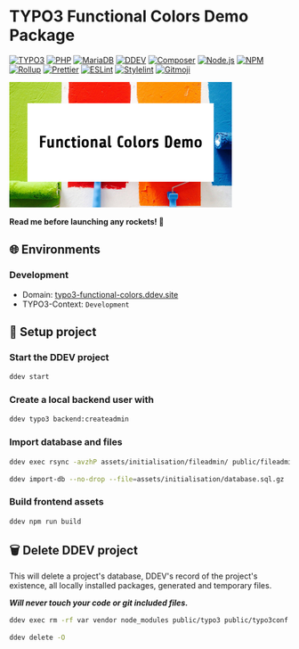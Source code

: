 # TYPO3 Functional Colors Demo Package

[![TYPO3](https://img.shields.io/badge/TYPO3-v12-ff8700?style=flat-square&logo=typo3)](https://get.typo3.org/version/12)
[![PHP](https://img.shields.io/badge/PHP-8.3-777BB4?style=flat-square&logo=php&logoColor=white)](https://www.php.net/releases/8.3/en.php)
[![MariaDB](https://img.shields.io/badge/MariaDB-10.11-003545?style=flat-square&logo=mariadb&logoColor=white)](https://www.mysql.com/)
[![DDEV](https://img.shields.io/badge/DDEV-with_Docker-02a8e2?style=flat-square&logo=data:image/png;base64,iVBORw0KGgoAAAANSUhEUgAAABMAAAAPCAYAAAAGRPQsAAAACXBIWXMAAAsSAAALEgHS3X78AAABIElEQVQ4jY2T0XGDMBBE383wbzoIHYRUELuDdBBTQXAH7sAlQCdOKsCuIKQC6GDzkVOsgCDeGY3uxGnvMZKMFUn69LBfKLmY2SEk2ZoZcAFG4CvxbQPUknIzqwAsQVMAnRv91+gKNEBrZlWKbIzm64LRBqiBFqiARtKNTNIReFwxmDYcA5XvOcVkz0AJ5J4XPnr+HkDudS1wAE7ADiCT1HiXDx+hcwuc3TCsPzhFD+yDya+0rEZSLqmbrJ8lHT3exnMGPEWdRo9fPcd/Jajw+Y3bQc0laVihnGpwmi6KFZuVfseQtA/xQuN8YtRJGlKF2xnHfXRl6gXk/FzI8JS2wHsCMNyzAtiZ2fqLkVTfQVeG+hnZxKwEXiLKqXoz60PyDWDeV6d2QUBxAAAAAElFTkSuQmCC)](https://ddev.com/)
[![Composer](https://img.shields.io/badge/Composer-v2-885630?style=flat-square&logo=composer)](https://getcomposer.org/)
[![Node.js](https://img.shields.io/badge/Node.js-20-339933?style=flat-square&logo=nodedotjs&logoColor=white)](https://nodejs.org/)
[![NPM](https://img.shields.io/badge/NPM-10-CB3837?style=flat-square&logo=npm&logoColor=white)](https://www.npmjs.com/)
[![Rollup](https://img.shields.io/badge/Rollup-4-EC4A3F?style=flat-square&logo=rollupdotjs&logoColor=white)](https://rollupjs.org/)
[![Prettier](https://img.shields.io/badge/Prettier-3-F7B93E?style=flat-square&logo=prettier&logoColor=white)](https://prettier.io/)
[![ESLint](https://img.shields.io/badge/ESLint-9-4B32C3?style=flat-square&logo=eslint&logoColor=white)](https://eslint.org/)
[![Stylelint](https://img.shields.io/badge/Stylelint-16-263238?style=flat-square&logo=stylelint&logoColor=white)](https://stylelint.io/)
[![Gitmoji](https://img.shields.io/badge/gitmoji-%20😜%20😍-FFDD67?style=flat-square)](https://gitmoji.dev/)

<img src="packages/typo3_functional_colors/Resources/Public/Images/Backend/login-logo.jpg" width="400" alt="Functional Colors Demo Image" />

**Read me before launching any rockets! 🚀**

## 🌐 Environments

### Development

- Domain: [typo3-functional-colors.ddev.site](https://typo3-functional-colors.ddev.site/)
- TYPO3-Context: `Development`

## 🔧 Setup project

### Start the DDEV project

```bash
ddev start
```

### Create a local backend user with

```bash
ddev typo3 backend:createadmin
```

### Import database and files

```bash
ddev exec rsync -avzhP assets/initialisation/fileadmin/ public/fileadmin/
```

```bash
ddev import-db --no-drop --file=assets/initialisation/database.sql.gz
```

### Build frontend assets

```bash
ddev npm run build
```

## 🗑️ Delete DDEV project

This will delete a project's database, DDEV's record of the project's
existence, all locally installed packages, generated and temporary files.

_**Will never touch your code or git included files.**_

```bash
ddev exec rm -rf var vendor node_modules public/typo3 public/typo3conf public/_assets public/index.php public/typo3temp
```

```bash
ddev delete -O
```
